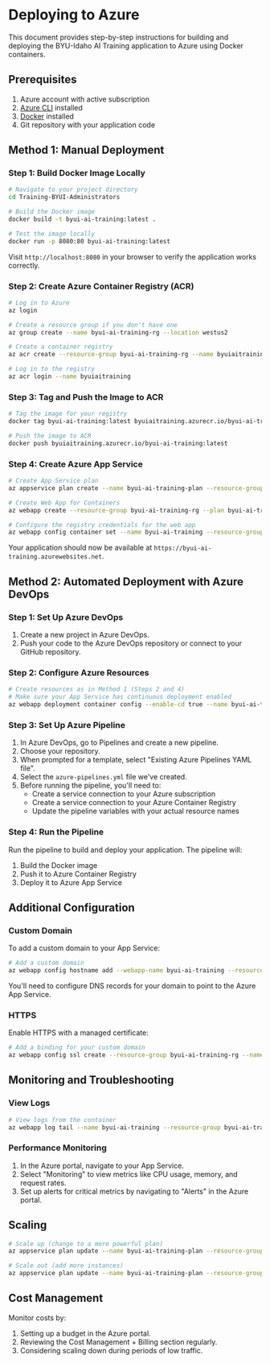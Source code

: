 # Deploying to Azure

This document provides step-by-step instructions for building and deploying the BYU-Idaho AI Training application to Azure using Docker containers.

## Prerequisites

1. Azure account with active subscription
2. [Azure CLI](https://docs.microsoft.com/en-us/cli/azure/install-azure-cli) installed
3. [Docker](https://www.docker.com/get-started) installed
4. Git repository with your application code

## Method 1: Manual Deployment

### Step 1: Build Docker Image Locally

```bash
# Navigate to your project directory
cd Training-BYUI-Administrators

# Build the Docker image
docker build -t byui-ai-training:latest .

# Test the image locally
docker run -p 8080:80 byui-ai-training:latest
```

Visit `http://localhost:8080` in your browser to verify the application works correctly.

### Step 2: Create Azure Container Registry (ACR)

```bash
# Log in to Azure
az login

# Create a resource group if you don't have one
az group create --name byui-ai-training-rg --location westus2

# Create a container registry
az acr create --resource-group byui-ai-training-rg --name byuiaitraining --sku Basic

# Log in to the registry
az acr login --name byuiaitraining
```

### Step 3: Tag and Push the Image to ACR

```bash
# Tag the image for your registry
docker tag byui-ai-training:latest byuiaitraining.azurecr.io/byui-ai-training:latest

# Push the image to ACR
docker push byuiaitraining.azurecr.io/byui-ai-training:latest
```

### Step 4: Create Azure App Service

```bash
# Create App Service plan
az appservice plan create --name byui-ai-training-plan --resource-group byui-ai-training-rg --is-linux --sku B1

# Create Web App for Containers
az webapp create --resource-group byui-ai-training-rg --plan byui-ai-training-plan --name byui-ai-training --deployment-container-image-name byuiaitraining.azurecr.io/byui-ai-training:latest

# Configure the registry credentials for the web app
az webapp config container set --name byui-ai-training --resource-group byui-ai-training-rg --docker-custom-image-name byuiaitraining.azurecr.io/byui-ai-training:latest --docker-registry-server-url https://byuiaitraining.azurecr.io --docker-registry-server-user byuiaitraining --docker-registry-server-password $(az acr credential show --name byuiaitraining --query "passwords[0].value" --output tsv)
```

Your application should now be available at `https://byui-ai-training.azurewebsites.net`.

## Method 2: Automated Deployment with Azure DevOps

### Step 1: Set Up Azure DevOps

1. Create a new project in Azure DevOps.
2. Push your code to the Azure DevOps repository or connect to your GitHub repository.

### Step 2: Configure Azure Resources

```bash
# Create resources as in Method 1 (Steps 2 and 4)
# Make sure your App Service has continuous deployment enabled
az webapp deployment container config --enable-cd true --name byui-ai-training --resource-group byui-ai-training-rg
```

### Step 3: Set Up Azure Pipeline

1. In Azure DevOps, go to Pipelines and create a new pipeline.
2. Choose your repository.
3. When prompted for a template, select "Existing Azure Pipelines YAML file".
4. Select the `azure-pipelines.yml` file we've created.
5. Before running the pipeline, you'll need to:
   - Create a service connection to your Azure subscription
   - Create a service connection to your Azure Container Registry
   - Update the pipeline variables with your actual resource names

### Step 4: Run the Pipeline

Run the pipeline to build and deploy your application. The pipeline will:

1. Build the Docker image
2. Push it to Azure Container Registry
3. Deploy it to Azure App Service

## Additional Configuration

### Custom Domain

To add a custom domain to your App Service:

```bash
# Add a custom domain
az webapp config hostname add --webapp-name byui-ai-training --resource-group byui-ai-training-rg --hostname training.byui.edu
```

You'll need to configure DNS records for your domain to point to the Azure App Service.

### HTTPS

Enable HTTPS with a managed certificate:

```bash
# Add a binding for your custom domain
az webapp config ssl create --resource-group byui-ai-training-rg --name byui-ai-training --hostname training.byui.edu
```

## Monitoring and Troubleshooting

### View Logs

```bash
# View logs from the container
az webapp log tail --name byui-ai-training --resource-group byui-ai-training-rg
```

### Performance Monitoring

1. In the Azure portal, navigate to your App Service.
2. Select "Monitoring" to view metrics like CPU usage, memory, and request rates.
3. Set up alerts for critical metrics by navigating to "Alerts" in the Azure portal.

## Scaling

```bash
# Scale up (change to a more powerful plan)
az appservice plan update --name byui-ai-training-plan --resource-group byui-ai-training-rg --sku S1

# Scale out (add more instances)
az appservice plan update --name byui-ai-training-plan --resource-group byui-ai-training-rg --number-of-workers 3
```

## Cost Management

Monitor costs by:

1. Setting up a budget in the Azure portal.
2. Reviewing the Cost Management + Billing section regularly.
3. Considering scaling down during periods of low traffic.
